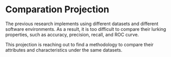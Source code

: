 # Comparation Projection
The previous research implements using different datasets and different software environments. 
As a result, it is too difficult to compare their lurking properties, such as accuracy, precision, recall, and ROC curve. 

This projection is reaching out to find a methodology to compare their attributes and characteristics under the same datasets. 
